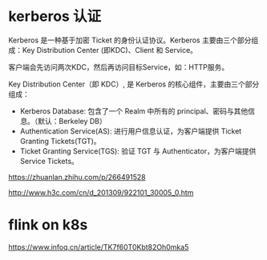 # kerberos 认证

Kerberos 是一种基于加密 Ticket 的身份认证协议。Kerberos 主要由三个部分组成：Key Distribution Center (即KDC)、Client 和 Service。

客户端会先访问两次KDC，然后再访问目标Service，如：HTTP服务。

Key Distribution Center（即 KDC）, 是 Kerberos 的核心组件，主要由三个部分组成：

- Kerberos Database: 包含了一个 Realm 中所有的 principal、密码与其他信息。（默认：Berkeley DB）
- Authentication Service(AS): 进行用户信息认证，为客户端提供 Ticket Granting Tickets(TGT)。
- Ticket Granting Service(TGS): 验证 TGT 与 Authenticator，为客户端提供 Service Tickets。

https://zhuanlan.zhihu.com/p/266491528

http://www.h3c.com/cn/d_201309/922101_30005_0.htm

# flink on k8s

https://www.infoq.cn/article/TK7f60T0Kbt82Oh0mka5